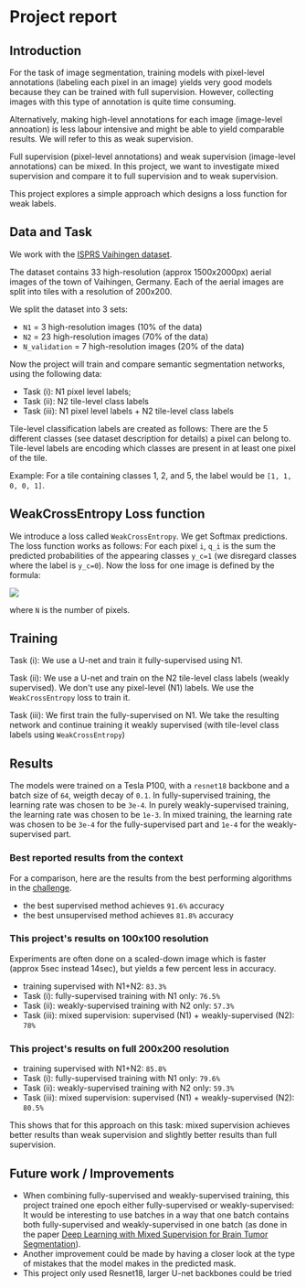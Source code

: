 # Project report

## Introduction

For the task of image segmentation, training models with pixel-level annotations (labeling each pixel in an image)
yields very good models because they can be trained with full supervision.
However, collecting images with this type of annotation is quite time consuming.

Alternatively, making high-level annotations for each image (image-level annoation)
is less labour intensive and might be able to yield comparable results.
We will refer to this as weak supervision.

Full supervision (pixel-level annotations) and weak supervision (image-level annotations) can be mixed.
In this project, we want to investigate mixed supervision and compare it to full supervision and to weak supervision.

This project explores a simple approach which designs a loss function for weak labels.

## Data and Task

We work with the [ISPRS Vaihingen dataset](http://www2.isprs.org/commissions/comm3/wg4/2d-sem-label-vaihingen.html).

The dataset contains 33 high-resolution (approx 1500x2000px) aerial images of the town of Vaihingen, Germany.
Each of the aerial images are split into tiles with a resolution of 200x200.

We split the dataset into 3 sets:
* `N1` = 3 high-resolution images (10% of the data)
* `N2` = 23 high-resolution images (70% of the data)
* `N_validation` = 7 high-resolution images (20% of the data)

Now the project will train and compare semantic segmentation networks, using the following data:
* Task (i)​: N1 pixel level labels;
* Task (ii): N2 tile-level class labels
* Task (iii)​: N1 pixel level labels + N2 tile-level class labels

Tile-level classification labels are created as follows:
There are the 5 different classes (see dataset description for details)
a pixel can belong to.
Tile-level labels are encoding which classes are present in at least one pixel of the tile.

Example:
For a tile containing classes 1, 2, and 5, the label would be `[1, 1, 0, 0, 1]`.

## WeakCrossEntropy Loss function

We introduce a loss called `WeakCrossEntropy`.
We get Softmax predictions.
The loss function works as follows:
For each pixel `i`, `q_i` is the sum the predicted probabilities
of the appearing classes `y_c=1`
(we disregard classes where the label is `y_c=0`).
Now the loss for one image is defined by the formula:

<img src="https://render.githubusercontent.com/render/math?math=loss = \sum_i^N -log(q_i)">

where `N` is the number of pixels.

## Training

Task (i): We use a U-net and train it fully-supervised using N1.

Task (ii): We use a U-net and train on the N2 tile-level class labels (weakly supervised).
We don't use any pixel-level (N1) labels.
We use the `WeakCrossEntropy` loss to train it.

Task (iii): We first train the fully-supervised on N1.
We take the resulting network and continue training it weakly supervised (with tile-level class labels using `WeakCrossEntropy`)

## Results

The models were trained on a Tesla P100, with a `resnet18` backbone
and a batch size of `64`, weigth decay of `0.1`.
In fully-supervised training, the learning rate was chosen to be `3e-4`.
In purely weakly-supervised training, the learning rate was chosen to be `1e-3`.
In mixed training, the learning rate was chosen to be `3e-4` for the fully-supervised part and `1e-4` for the weakly-supervised part.

### Best reported results from the context

For a comparison, here are the results from the best performing algorithms in the
[challenge](http://www2.isprs.org/commissions/comm2/wg4/vaihingen-2d-semantic-labeling-contest.html).

* the best supervised method achieves `91.6%` accuracy
* the best unsupervised method achieves `81.8%` accuracy

### This project's results on 100x100 resolution

Experiments are often done on a scaled-down image which is faster (approx 5sec instead 14sec), but yields a few percent less in accuracy.

* training supervised with N1+N2: `83.3%`
* Task (i): fully-supervised training with N1 only: `76.5%`
* Task (ii): weakly-supervised training with N2 only: `57.3%`
* Task (iii): mixed supervision: supervised (N1) + weakly-supervised (N2): `78%`

### This project's results on full 200x200 resolution

* training supervised with N1+N2: `85.8%`
* Task (i): fully-supervised training with N1 only: `79.6%`
* Task (ii): weakly-supervised training with N2 only: `59.3%`
* Task (iii): mixed supervision: supervised (N1) + weakly-supervised (N2): `80.5%`

This shows that for this approach on this task: mixed supervision achieves better results than weak supervision
and slightly better results than full supervision.

## Future work / Improvements

* When combining fully-supervised and weakly-supervised training,
  this project trained one epoch either fully-supervised or weakly-supervised:
  It would be interesting to use batches in a way that one batch contains both fully-supervised and weakly-supervised
  in one batch (as done in the paper [Deep Learning with Mixed Supervision for Brain Tumor Segmentation](https://arxiv.org/abs/1812.04571)).
* Another improvement could be made by having a closer look at the type of mistakes that the model makes in the predicted mask.
* This project only used Resnet18, larger U-net backbones could be tried
